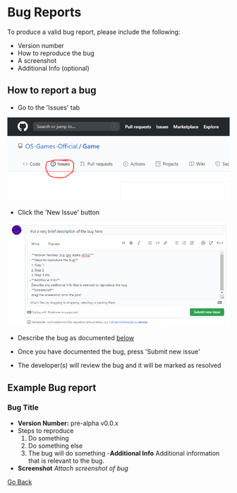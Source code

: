 Bug Reports
=============
To produce a valid bug report, please include the following:

- Version number
- How to reproduce the bug
- A screenshot
- Additional Info (optional)

## How to report a bug
- Go to the 'Issues' tab
<img src="issues_tab.png" />

- Click the 'New Issue' button
<img src="create_issue.png" />

- Describe the bug as documented <a href="#example-bug-report">below</a>

- Once you have documented the bug, press 'Submit new issue'

- The developer(s) will review the bug and it will be marked as resolved

## Example Bug report
### Bug Title
- **Version Number:** pre-alpha v0.0.x
- Steps to reproduce
  1. Do something
  2. Do something else
  3. The bug will do something
-**Additional Info**
  Additional information that is relevant to the bug.
- **Screenshot**
*Attach screenshot of bug*


<a href="https://os-games-official.github.io/Game/">Go Back</a>
